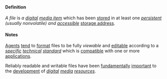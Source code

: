 #### Definition

*A file* is *a [digital](https://github.com/gcassel/Modular-Organization-Terminology/blob/master/terms/digital.md) [media item](https://github.com/gcassel/Modular-Organization-Terminology/blob/master/terms/media-item.md)* which has been [stored](https://github.com/gcassel/Modular-Organization-Terminology/blob/master/terms/store.md) in at least one *[persistent](https://github.com/gcassel/Modular-Organization-Terminology/blob/master/terms/persistent.md) (usually nonvolatile) and [accessible](https://github.com/gcassel/Modular-Organization-Terminology/blob/master/terms/access.md)* [storage address](https://github.com/gcassel/Modular-Organization-Terminology/blob/master/terms/storage-address.md).  

#### Notes

[Agents](https://github.com/gcassel/Modular-Organization-Terminology/blob/master/terms/agent.md) [tend](https://github.com/gcassel/Modular-Organization-Terminology/blob/master/terms/tend.md) to [format](https://github.com/gcassel/Modular-Organization-Terminology/blob/master/terms/format.md) files to be fully *viewable* and [editable](https://github.com/gcassel/Modular-Organization-Terminology/blob/master/terms/edit.md) according to a *[specific](https://github.com/gcassel/Modular-Organization-Terminology/blob/master/terms/specific.md) [technical](https://github.com/gcassel/Modular-Organization-Terminology/blob/master/terms/technical.md) [standard](https://github.com/gcassel/Modular-Organization-Terminology/blob/master/terms/standard.md)* which is [compatible](https://github.com/gcassel/Modular-Organization-Terminology/blob/master/terms/compatible.md) with one or more [applications](https://github.com/gcassel/Modular-Organization-Terminology/blob/master/terms/application.md).  
		
Reliably readable and writable files have been [fundamentally](https://github.com/gcassel/Modular-Organization-Terminology/blob/master/terms/base.md) [important](https://github.com/gcassel/Modular-Organization-Terminology/blob/master/terms/importance.md) to the [development](https://github.com/gcassel/Modular-Organization-Terminology/blob/master/terms/develop.md) of *[digital](https://github.com/gcassel/Modular-Organization-Terminology/blob/master/terms/digital.md) [media](https://github.com/gcassel/Modular-Organization-Terminology/blob/master/terms/media.md) [resources](https://github.com/gcassel/Modular-Organization-Terminology/blob/master/terms/resource.md)*.
